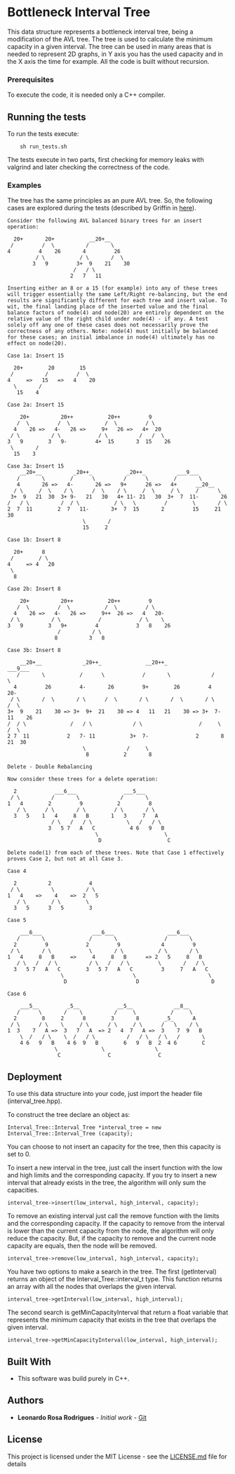 # Bottleneck Interval Tree

This data structure represents a bottleneck interval tree, being a modification of the AVL tree. The tree is used to calculate the minimum capacity in a given interval. The tree can be used in many areas that is needed to represent 2D graphs, in Y axis you has the used capacity and in the X axis the time for example. All the code is built without recursion.

### Prerequisites

To execute the code, it is needed only a C++ compiler.

## Running the tests

To run the tests execute:

```
    sh run_tests.sh
```

The tests execute in two parts, first checking for memory leaks with valgrind and later checking the correctness of the code.

### Examples

The tree has the same principles as an pure AVL tree. So, the following cases are explored during the tests (described by Griffin in [here](https://stackoverflow.com/questions/3955680/how-to-check-if-my-avl-tree-implementation-is-correct)).

```
Consider the following AVL balanced binary trees for an insert operation:

  20+       20+           __20+__
 /         /  \          /       \
4         4    26       4         26
         / \           / \       /  \
        3   9         3+  9    21    30
                     /   / \
                    2   7   11

Inserting either an 8 or a 15 (for example) into any of these trees will trigger essentially the same Left/Right re-balancing, but the end results are significantly different for each tree and insert value. To wit, the final landing place of the inserted value and the final balance factors of node(4) and node(20) are entirely dependent on the relative value of the right child under node(4) - if any. A test solely off any one of these cases does not necessarily prove the correctness of any others. Note: node(4) must initially be balanced for these cases; an initial imbalance in node(4) ultimately has no effect on node(20).

Case 1a: Insert 15

  20+        20        15
 /          /         /  \
4     =>   15   =>   4    20
  \       /
   15    4

Case 2a: Insert 15

    20+          20++           20++         9
   /  \         /  \           /  \         / \
  4    26 =>   4-   26 =>     9+   26 =>   4+  20
 / \          / \            / \          /   /  \
3   9        3   9-         4+  15       3  15    26
 \       /
  15    3

Case 3a: Insert 15
    __20+__          _20++_           _20++_          ___9___
   /       \        /      \         /      \        /       \
   4       26 =>   4-       26 =>   9+      26 =>   4+      __20__
  / \     /  \    / \      /  \    / \     /  \     / \     /      \
 3+  9   21  30  3+ 9-   21   30   4+ 11- 21   30  3+  7  11-       26
/   / \          /  / \           / \   \         /        \       / \
2  7  11        2  7   11-       3+  7  15       2         15     21 30
                        \       /
                        15     2

Case 1b: Insert 8

  20+      8
 /        / \
4     => 4   20
 \
  8

Case 2b: Insert 8

    20+          20++           20++         9
   /  \         /  \           /  \         / \
  4    26 =>   4-   26 =>     9++  26 =>   4   20-
 / \          / \            /            / \    \
3   9        3   9+         4            3   8    26
                /          / \
               8          3   8

Case 3b: Insert 8

    __20+__             _20++_              __20++_               ___9___
   /       \           /      \            /       \             /       \
  4         26         4-       26         9+        26         4        20-
 / \       /  \       / \      /  \       / \       /  \       / \      /  \
3+  9    21    30 => 3+  9+  21    30 => 4   11   21    30 => 3+  7-  11    26
/  / \              /   / \             / \                  /     \       /  \
2 7  11            2   7- 11           3+  7-               2       8     21  30
                        \             /     \
                         8           2       8

Delete - Double Rebalancing

Now consider these trees for a delete operation:

  2            ___6___               ___5___
 / \          /       \             /       \
1   4        2         9           2         8
   / \      / \       / \         / \       / \
  3   5    1   4     8   B       1   3     7   A
              / \   /   / \           \   /   / \
             3   5 7   A   C           4 6   9   B
                            \                     \
                             D                     C

Delete node(1) from each of these trees. Note that Case 1 effectively proves Case 2, but not at all Case 3.

Case 4

  2          2            4
 / \          \          / \
1   4    =>    4    =>  2   5
   / \        / \        \
  3   5      3   5        3

Case 5

    ___6___                ___6___                 ___6___
   /       \              /       \               /       \
  2         9            2         9             4         9
 / \       / \            \       / \           / \       / \
1   4     8   B     =>     4     8   B      => 2   5     8   B
   / \   /   / \          / \   /   / \         \       /   / \
  3   5 7   A   C        3   5 7   A   C         3     7   A   C
                 \                      \                       \
                  D                      D                       D

Case 6

    ___5__         _5__            __5__             __8__
   /      \       /    \          /     \           /     \
  2        8     2      8        3       8        _5_      A
 / \      / \    \     / \      / \     / \      /   \    / \
1  3    7   A =>  3   7   A  => 2   4  7   A =>  3    7  9   B
    \  /   / \    \  /   / \          /   / \   / \   /       \
    4 6   9   B    4 6  9   B        6   9   B  2  4 6        C
               \              \                \
                C               C               C
```

## Deployment

To use this data structure into your code, just import the header file (interval_tree.hpp).

To construct the tree declare an object as:

```
Interval_Tree::Interval_Tree *interval_tree = new Interval_Tree::Interval_Tree (capacity);
```

You can choose to not insert an capacity for the tree, then this capacity is set to 0.

To insert a new interval in the tree, just call the insert function with the low and high limits and the corresponding capacity. If you try to insert a new interval that already exists in the tree, the algorithm will only sum the capacities.

```
interval_tree->insert(low_interval, high_interval, capacity);
```

To remove an existing interval just call the remove function with the limits and the corresponding capacity. If the capacity to remove from the interval is lower than the current capacity from the node, the algorithm will only reduce the capacity. But, if the capacity to remove and the current node capacity are equals, then the node will be removed.

```
interval_tree->remove(low_interval, high_interval, capacity);
```

You have two options to make a search in the tree. The first (getInterval) returns an object of the Interval_Tree::interval_t type. This function returns an array with all the nodes that overlaps the given interval.

```
interval_tree->getInterval(low_interval, high_interval);
```

The second search is getMinCapacityInterval that return a float variable that represents the minimum capacity that exists in the tree that overlaps the given interval.

```
interval_tree->getMinCapacityInterval(low_interval, high_interval);
```

## Built With

* This software was build purely in C++.

## Authors

* **Leonardo Rosa Rodrigues** - *Initial work* - [Git](https://github.com/leorrodrigues)

## License

This project is licensed under the MIT License - see the [LICENSE.md](LICENSE.md) file for details
